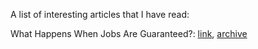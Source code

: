 A list of interesting articles that I have read:

What Happens When Jobs Are Guaranteed?: [link](https://www.newyorker.com/news/annals-of-inquiry/what-happens-when-jobs-are-guaranteed), [archive](https://archive.md/ANZXo)
